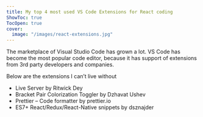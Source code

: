 ```yaml
---
title: My top 4 most used VS Code Extensions for React coding
ShowToc: true
TocOpen: true
cover:
  image: "/images/react-extensions.jpg"
---
```


The marketplace of Visual Studio Code has grown a lot. VS Code has become the most popular code editor, because it has support of extensions from 3rd party developers and companies.

Below are the extensions I can’t live without

- Live Server by Ritwick Dey
- Bracket Pair Colorization Toggler by Dzhavat Ushev
- Prettier – Code formatter by prettier.io
- ES7+ React/Redux/React-Native snippets by dsznajder